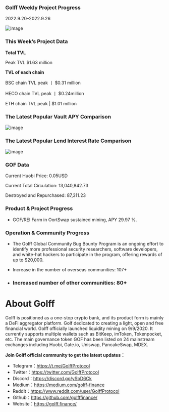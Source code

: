 ### 	Golff Weekly Project Progress

2022.9.20–2022.9.26

![image](https://docs.golff.com/blog/page/week79/14.jpg)

### This Week’s Project Data

**Total TVL**

Peak TVL $1.63 million

**TVL of each chain**

BSC chain TVL peak 丨 $0.31 million

HECO chain TVL peak 丨 $0.24million

ETH chain TVL peak | $1.01 million

### The Latest Popular Vault APY Comparison

![image](https://docs.golff.com/blog/page/week79/12.jpg)

### The Latest Popular Lend Interest Rate Comparison

![image](https://docs.golff.com/blog/page/week79/13.jpg)

### GOF Data

Current Huobi Price: 0.05USD

Current Total Circulation: 13,040,842.73

Destroyed and Repurchased: 87,311.23

### Product & Project Progress

- GOF/REI Farm in OortSwap sustained mining, APY 29.97 %.

### Operation & Community Progress

- The Golff Global Community Bug Bounty Program is an ongoing effort to identify more professional security researchers, software developers, and white-hat hackers to participate in the program, offering rewards of up to $20,000.

- Increase in the number of overseas communities: 107+

- ### Increased number of other communities: 80+

# About Golff

Golff is positioned as a one-stop crypto bank, and its product form is mainly a DeFi aggregator platform. Golf dedicated to creating a light, open and free financial world. Golff officially launched liquidity mining on 9/9/2020. It currently supports multiple wallets such as BitKeep, imToken, Tokenpocket, etc. The main governance token GOF has been listed on 24 mainstream exchanges including Huobi, Gate.io, Uniswap, PancakeSwap, MDEX.

**Join Golff official community to get the latest updates：**

- Telegram：https://t.me/GolffProtocol
- Twitter：https://twitter.com/GolffProtocol
- Discord：https://discord.gg/ySbD6Ck
- Medium：https://medium.com/golff-finance
- Reddit：https://www.reddit.com/user/GolffProtocol
- Github：https://github.com/golfffinance/
- Website：https://golff.finance/